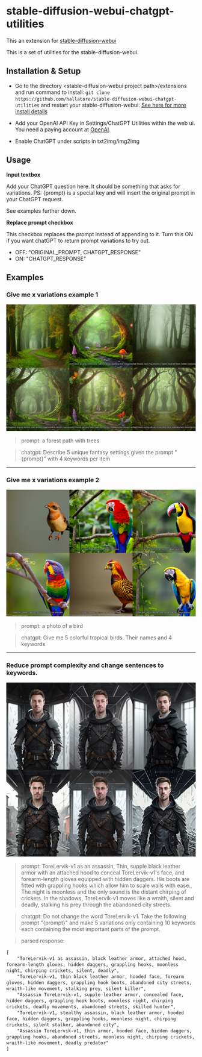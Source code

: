 # stable-diffusion-webui-chatgpt-utilities
This an extension for [stable-diffusion-webui](https://github.com/AUTOMATIC1111/stable-diffusion-webui)

This is a set of utilities for the stable-diffusion-webui.

## Installation & Setup

- Go to the directory \<stable-diffusion-webui project path\>/extensions and run command  to install: `git clone https://github.com/hallatore/stable-diffusion-webui-chatgpt-utilities` and restart your stable-diffusion-webui.
[See here for more install details](https://github.com/AUTOMATIC1111/stable-diffusion-webui/wiki/Extensions)

- Add your OpenAI API Key in Settings/ChatGPT Utilities within the web ui. You need a paying account at  [OpenAI](https://platform.openai.com/account/billing/overview).

- Enable ChatGPT under scripts in txt2img/img2img

## Usage

**Input textbox**

Add your ChatGPT question here. It should be something that asks for variations. 
PS: {prompt} is a special key and will insert the original prompt in your ChatGPT request.

See examples further down.

**Replace prompt checkbox**

This checkbox replaces the prompt instead of appending to it. Turn this ON if you want chatGPT to return prompt variations to try out.
- OFF: "ORIGINAL_PROMPT, CHATGPT_RESPONSE"
- ON: "CHATGPT_RESPONSE"

## Examples

### Give me x variations example 1

![image](images/example_1.png)

> prompt: a forest path with trees

> chatgpt: Describe 5 unique fantasy settings given the prompt "{prompt}" with 4 keywords per item

---

### Give me x variations example 2

![image](images/example_2.png)

> prompt: a photo of a bird

> chatgpt: Give me 5 colorful tropical birds. Their names and 4 keywords

---

### Reduce prompt complexity and change sentences to keywords.

![image](images/example_3.jpg)

> prompt: ToreLervik-v1 as an assassin, Thin, supple black leather armor with an attached hood to conceal ToreLervik-v1's face, and forearm-length gloves equipped with hidden daggers. His boots are fitted with grappling hooks which allow him to scale walls with ease., The night is moonless and the only sound is the distant chirping of crickets. In the shadows, ToreLervik-v1 moves like a wraith, silent and deadly, stalking his prey through the abandoned city streets.

> chatgpt: Do not change the word ToreLervik-v1. Take the following prompt "{prompt}" and make 5 variations only containing 10 keywords each containing the most important parts of the prompt.

> parsed response:

    [
        "ToreLervik-v1 as assassin, black leather armor, attached hood, forearm-length gloves, hidden daggers, grappling hooks, moonless night, chirping crickets, silent, deadly",
        "ToreLervik-v1, thin black leather armor, hooded face, forearm gloves, hidden daggers, grappling hook boots, abandoned city streets, wraith-like movement, stalking prey, silent killer",
        "Assassin ToreLervik-v1, supple leather armor, concealed face, hidden daggers, grappling hook boots, moonless night, chirping crickets, deadly movements, abandoned streets, skilled hunter",
        "ToreLervik-v1, stealthy assassin, black leather armor, hooded face, hidden daggers, grappling hooks, moonless night, chirping crickets, silent stalker, abandoned city",
        "Assassin ToreLervik-v1, thin armor, hooded face, hidden daggers, grappling hooks, abandoned streets, moonless night, chirping crickets, wraith-like movement, deadly predator"
    ]


